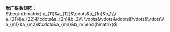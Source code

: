 **增广系数矩阵**：  
 $\begin{bmatrix}  
a_{11}&a_{12}&\cdots&a_{1n}&b_1\\\   
a_{21}&a_{22}&\cdots&a_{2n}&b_2\\\   
\vdots&\vdots&\ddots&\vdots&\vdots\\\   
a_{m1}&a_{m2}&\cdots&a_{mn}&b_m  
\end{bmatrix}$   
